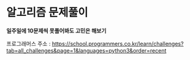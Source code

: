 
# 알고리즘 문제풀이

__일주일에 10문제씩 못풀어봐도 고민은 해보기__

프로그래머스 주소 : https://school.programmers.co.kr/learn/challenges?tab=all_challenges&page=1&languages=python3&order=recent
